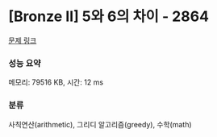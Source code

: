 # [Bronze II] 5와 6의 차이 - 2864 

[문제 링크](https://www.acmicpc.net/problem/2864) 

### 성능 요약

메모리: 79516 KB, 시간: 12 ms

### 분류

사칙연산(arithmetic), 그리디 알고리즘(greedy), 수학(math)


